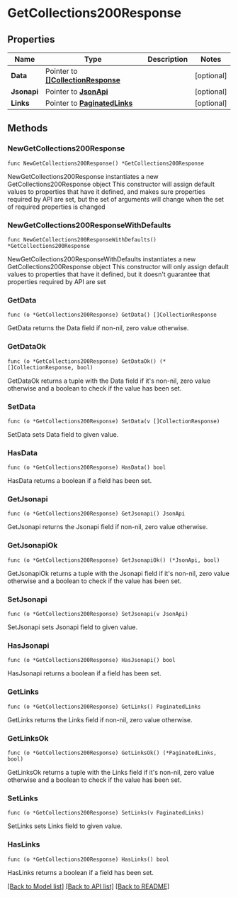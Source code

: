 # GetCollections200Response

## Properties

Name | Type | Description | Notes
------------ | ------------- | ------------- | -------------
**Data** | Pointer to [**[]CollectionResponse**](CollectionResponse.md) |  | [optional] 
**Jsonapi** | Pointer to [**JsonApi**](JsonApi.md) |  | [optional] 
**Links** | Pointer to [**PaginatedLinks**](PaginatedLinks.md) |  | [optional] 

## Methods

### NewGetCollections200Response

`func NewGetCollections200Response() *GetCollections200Response`

NewGetCollections200Response instantiates a new GetCollections200Response object
This constructor will assign default values to properties that have it defined,
and makes sure properties required by API are set, but the set of arguments
will change when the set of required properties is changed

### NewGetCollections200ResponseWithDefaults

`func NewGetCollections200ResponseWithDefaults() *GetCollections200Response`

NewGetCollections200ResponseWithDefaults instantiates a new GetCollections200Response object
This constructor will only assign default values to properties that have it defined,
but it doesn't guarantee that properties required by API are set

### GetData

`func (o *GetCollections200Response) GetData() []CollectionResponse`

GetData returns the Data field if non-nil, zero value otherwise.

### GetDataOk

`func (o *GetCollections200Response) GetDataOk() (*[]CollectionResponse, bool)`

GetDataOk returns a tuple with the Data field if it's non-nil, zero value otherwise
and a boolean to check if the value has been set.

### SetData

`func (o *GetCollections200Response) SetData(v []CollectionResponse)`

SetData sets Data field to given value.

### HasData

`func (o *GetCollections200Response) HasData() bool`

HasData returns a boolean if a field has been set.

### GetJsonapi

`func (o *GetCollections200Response) GetJsonapi() JsonApi`

GetJsonapi returns the Jsonapi field if non-nil, zero value otherwise.

### GetJsonapiOk

`func (o *GetCollections200Response) GetJsonapiOk() (*JsonApi, bool)`

GetJsonapiOk returns a tuple with the Jsonapi field if it's non-nil, zero value otherwise
and a boolean to check if the value has been set.

### SetJsonapi

`func (o *GetCollections200Response) SetJsonapi(v JsonApi)`

SetJsonapi sets Jsonapi field to given value.

### HasJsonapi

`func (o *GetCollections200Response) HasJsonapi() bool`

HasJsonapi returns a boolean if a field has been set.

### GetLinks

`func (o *GetCollections200Response) GetLinks() PaginatedLinks`

GetLinks returns the Links field if non-nil, zero value otherwise.

### GetLinksOk

`func (o *GetCollections200Response) GetLinksOk() (*PaginatedLinks, bool)`

GetLinksOk returns a tuple with the Links field if it's non-nil, zero value otherwise
and a boolean to check if the value has been set.

### SetLinks

`func (o *GetCollections200Response) SetLinks(v PaginatedLinks)`

SetLinks sets Links field to given value.

### HasLinks

`func (o *GetCollections200Response) HasLinks() bool`

HasLinks returns a boolean if a field has been set.


[[Back to Model list]](../README.md#documentation-for-models) [[Back to API list]](../README.md#documentation-for-api-endpoints) [[Back to README]](../README.md)


